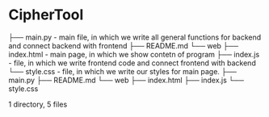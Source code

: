 # CipherTool
├── main.py - main file, in which we write all general functions for backend and connect backend with frontend
├── README.md
└── web
    ├── index.html - main page, in which we show contetn of program
    ├── index.js - file, in which we write frontend code and connect frontend with backend
    └── style.css - file, in which we write our styles for main page.
├── main.py
├── README.md
└── web
    ├── index.html
    ├── index.js
    └── style.css

1 directory, 5 files
